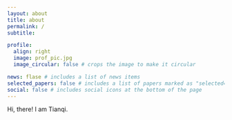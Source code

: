 ```yaml
---
layout: about
title: about
permalink: /
subtitle: 

profile:
  align: right
  image: prof_pic.jpg
  image_circular: false # crops the image to make it circular

news: flase # includes a list of news items
selected_papers: false # includes a list of papers marked as "selected={true}"
social: false # includes social icons at the bottom of the page
---
```


Hi, there! I am Tianqi.
